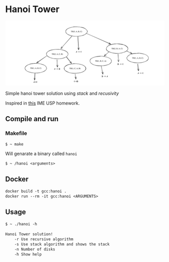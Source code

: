 # Hanoi Tower
![plot](recursive_stack_3.png)

Simple hanoi tower solution using *stack* and *recusivity*

Inspired in [this](stack.pdf) IME USP homework.

## Compile and run
### Makefile
```shell
$ ~ make
```
Will genarate a binary called `hanoi`
```shell
$ ~ /hanoi <arguments>
```

## Docker 
```shell
docker build -t gcc:hanoi . 
docker run --rm -it gcc:hanoi <ARGUMENTS>
```


## Usage

```shell
$ ~ ./hanoi -h

Hanoi Tower solution!
    -r Use recursive algorithm
    -s Use stack algorithm and shows the stack
    -n Number of disks
    -h Show help
```


